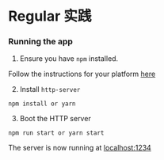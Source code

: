 # Regular 实践

### Running the app

1. Ensure you have `npm` installed.

Follow the instructions for your platform [here](https://github.com/npm/npm)

2. Install `http-server`

````
npm install or yarn
````

3. Boot the HTTP server
````
npm run start or yarn start
````

The server is now running at [localhost:1234](localhost:1234)
